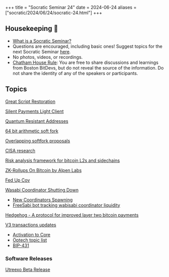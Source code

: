 +++
title = "Socratic Seminar 24"
date = 2024-06-24
aliases = ["socratic/2024/06/24/socratic-24.html"]
+++

## Housekeeping 🧹

- [What is a Socratic Seminar?](https://bitdevs.org/about#socratic-seminars)
- Questions are encouraged, including basic ones! Suggest topics for the next Socratic Seminar [here](https://github.com/0xBEEFCAF3/bostonbitdevs/issues/new).
- No photos, videos, or recordings.
- [Chatham House Rule](https://www.chathamhouse.org/about-us/chatham-house-rule): You are free to share discussions and learnings from Boston BitDevs, but do not reveal the source of the information. Do not share the identity of any of the speakers or participants.

## Topics

[Great Script Restoration](https://github.com/rustyrussell/bips/blob/guilt/varops/bip-unknown-var-budget-script.mediawiki)

[Silent Payments Light Client](https://delvingbitcoin.org/t/silent-payments-light-client-protocol/891)

[Quantum Resistant Addresses](https://github.com/cryptoquick/bips/blob/p2qrh/bip-p2qrh.mediawiki)

[64 bit arithmetic soft fork](https://delvingbitcoin.org/t/64-bit-arithmetic-soft-fork/397/49)

[Overlapping softfork proposals](https://delvingbitcoin.org/t/mutual-exclusiveness-of-op-codes/890)

[CISA research](https://cisaresearch.org/)

[Risk analysis framework for bitcoin L2s and sidechains](https://delvingbitcoin.org/t/proposed-risk-framework-for-bitcoin-l2s-and-sidechains/933)

[ZK-Rollups On Bitcoin by Alpen Labs](https://github.com/alpenlabs/Technical-Whitepaper/blob/main/whitepaper_v085.pdf)

[Fed Up Cov](https://rubin.io/bitcoin/2024/05/29/fed-up-covenants/)

[Wasabi Coordinator Shutting Down](https://x.com/wasabiwallet/status/1786083838415769673)

- [New Coordinators Spawning](https://x.com/nopara73/status/1797232582003691699)
- [FreeSabi bot tracking wabisabi coordinator liquidity](https://x.com/FreeSabiBot)

[Hedgehog - A protocol for improved layer two bitcoin payments](https://github.com/supertestnet/hedgehog)

[V3 transactions updates](https://lists.linuxfoundation.org/pipermail/bitcoin-dev/2022-September/020937.html)

- [Activation to Core](https://github.com/bitcoin/bitcoin/pull/29496)
- [Optech topic list](https://bitcoinops.org/en/topics/version-3-transaction-relay/)
- [BIP-431](https://github.com/bitcoin/bips/blob/master/bip-0431.mediawiki)

### Software Releases

[Utreexo Beta Release](https://groups.google.com/g/bitcoindev/c/5GyV9af9lv4)
